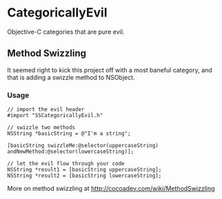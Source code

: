 CategoricallyEvil
=================

Objective-C categories that are pure evil.  

## Method Swizzling ##
It seemed right to kick this project off with a most baneful category, and that is adding a swizzle method to NSObject.

### Usage ###
```
// import the evil header
#import "SSCategoricallyEvil.h"

// swizzle two methods
NSString *basicString = @"I'm a string";
  
[basicString swizzleMe:@selector(uppercaseString) andNewMethod:@selector(lowercaseString)];
  
// let the evil flow through your code
NSString *result1 = [basicString uppercaseString];
NSString *result2 = [basicString lowercaseString];

```
More on method swizzling at <http://cocoadev.com/wiki/MethodSwizzling>
